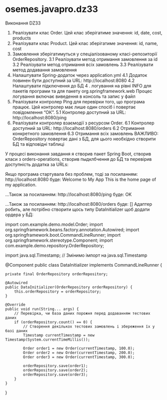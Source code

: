 # osemes.javapro.dz33

Виконання DZ33

1. Реалізувати клас Order. Цей клас зберігатиме значення: id, date, cost, products
2. Реалізувати клас Product. Цей клас зберігатиме значення: id, name, cost
3. Замовлення зберігатимуться у спеціалізованому класі-репозиторії OrderRepository. 
3.1 Реалізувати метод отримання замовлення за id
3.2 Реалізувати метод отримання всіх замовлень
3.3 Реалізувати метод додавання замовлення
4. Налаштувати Spring-додаток через application.yml
4.1 Додаток повинен бути доступний за URL: http://localhost:8080
4.2 Налаштувати підключення до БД
4 . логування на рівні INFO для пакетів програми та для пакету org.springframework.web 
Процес логування включає виведення в консоль та запис у файл
5. Реалізувати контролер Ping для перевірки того, що програма працює. Цей контролер має лише один спосіб і повертає повідомлення “ОК”.
5.1 Контролер доступний за URL: http://localhost:8080/ping
6. Реалізувати контролер взаємодії з ресурсом Order.
6.1 Контролер доступний за URL: http://localhost:8080/orders
6.2 Отримання конкретного замовлення
6.3 Отримання всіх замовлень
ВАЖЛИВО: OrderRepository повертає дані з БД, для цього необхідно створити БД та відповідні таблиці

У процесі виконання завдання я створив пакет Spring Boot, створив класи з orders-operations, створив пыдклбчення до БД та перевірив доступність додатка за URLs:

Якщо програма стартувала без проблем, тоді за посиланням:
http://localhost:8080
буде:
Welcome to My App
This is the home page of my application.

...Також за посиланням:
http://localhost:8080/ping
буде:
OK

...Також за посиланням:
http://localhost:8080/orders
буде:
[]
Адаптер робить, але потрібно створити щось типу DataInitializer щоб додати ордера у БД:

import com.example.demo.model.Order;
import org.springframework.beans.factory.annotation.Autowired;
import org.springframework.boot.CommandLineRunner;
import org.springframework.stereotype.Component;
import com.example.demo.repository.OrderRepository;

import java.sql.Timestamp; // Змінимо імпорт на java.sql.Timestamp

@Component
public class DataInitializer implements CommandLineRunner {

    private final OrderRepository orderRepository;

    @Autowired
    public DataInitializer(OrderRepository orderRepository) {
        this.orderRepository = orderRepository;
    }

    @Override
    public void run(String... args) {
        // Перевірка, чи база даних порожня перед додаванням тестових даних
        if (orderRepository.count() == 0) {
            // Створення декількох тестових замовлень і збереження їх у базі даних
            Timestamp currentTimestamp = new Timestamp(System.currentTimeMillis());

            Order order1 = new Order(currentTimestamp, 100.0);
            Order order2 = new Order(currentTimestamp, 200.0);
            Order order3 = new Order(currentTimestamp, 300.0);

            orderRepository.save(order1);
            orderRepository.save(order2);
            orderRepository.save(order3);
        }
    }
}


